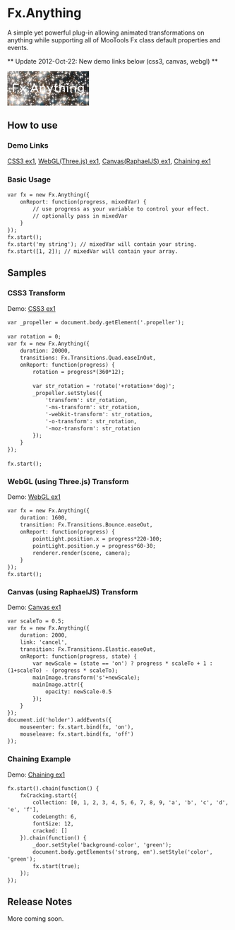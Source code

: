 Fx.Anything
===========

A simple yet powerful plug-in allowing animated transformations on anything while supporting all of MooTools Fx class default properties and events.

** Update 2012-Oct-22: New demo links below (css3, canvas, webgl) **

![Fx.Anything](http://github.com/davidck/Fx.Anything/raw/master/logo.png)

How to use
----------
### Demo Links
[CSS3 ex1](http://jsfiddle.net/davidck/ZrPGd/), [WebGL(Three.js) ex1](http://jsfiddle.net/davidck/jUSEU/), [Canvas(RaphaelJS) ex1](http://jsfiddle.net/davidck/FjwCT/), [Chaining ex1](http://jsfiddle.net/davidck/DhPnK/)

### Basic Usage
	var fx = new Fx.Anything({
		onReport: function(progress, mixedVar) {
			// use progress as your variable to control your effect.
			// optionally pass in mixedVar 
		}
	});
	fx.start();
	fx.start('my string'); // mixedVar will contain your string.
	fx.start([1, 2]); // mixedVar will contain your array.

Samples
-------

### CSS3 Transform
Demo: [CSS3 ex1](http://jsfiddle.net/davidck/ZrPGd/)

	var _propeller = document.body.getElement('.propeller');
	
	var rotation = 0;
	var fx = new Fx.Anything({
		duration: 20000,
		transitions: Fx.Transitions.Quad.easeInOut,
		onReport: function(progress) {
			rotation = progress*(360*12);
        
			var str_rotation = 'rotate('+rotation+'deg)';
			_propeller.setStyles({
				'transform': str_rotation,
				'-ms-transform': str_rotation,
				'-webkit-transform': str_rotation,
				'-o-transform': str_rotation,
				'-moz-transform': str_rotation
			});
		}        
	});
	
	fx.start();

### WebGL (using Three.js) Transform	
Demo: [WebGL ex1](http://jsfiddle.net/davidck/jUSEU/)

	var fx = new Fx.Anything({
		duration: 1600,
		transition: Fx.Transitions.Bounce.easeOut,
		onReport: function(progress) {
			pointLight.position.x = progress*220-100;
			pointLight.position.y = progress*60-30;
			renderer.render(scene, camera);
		}        
	});
	fx.start();
	
### Canvas (using RaphaelJS) Transform	
Demo: [Canvas ex1](http://jsfiddle.net/davidck/FjwCT/)

	var scaleTo = 0.5;
	var fx = new Fx.Anything({
		duration: 2000,
		link: 'cancel',
		transition: Fx.Transitions.Elastic.easeOut,
		onReport: function(progress, state) {
			var newScale = (state == 'on') ? progress * scaleTo + 1 : (1+scaleTo) - (progress * scaleTo);
			mainImage.transform('s'+newScale);
			mainImage.attr({
				opacity: newScale-0.5
			});
		}   
	});
	document.id('holder').addEvents({
		mouseenter: fx.start.bind(fx, 'on'),
		mouseleave: fx.start.bind(fx, 'off')
	});
	
### Chaining Example
Demo: [Chaining ex1](http://jsfiddle.net/davidck/DhPnK/)

	fx.start().chain(function() {
		fxCracking.start({
			collection: [0, 1, 2, 3, 4, 5, 6, 7, 8, 9, 'a', 'b', 'c', 'd', 'e', 'f'],
			codeLength: 6,
			fontSize: 12,
			cracked: []
		}).chain(function() {
			_door.setStyle('background-color', 'green');
			document.body.getElements('strong, em').setStyle('color', 'green');
			fx.start(true);
		});
	});

Release Notes
-------------
More coming soon.